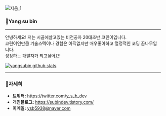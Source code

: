 
![지움_1](https://user-images.githubusercontent.com/51535640/87687087-46946500-c7c0-11ea-8c14-a7d0402c5c4c.gif)

### &#128306;Yang su bin
***
안녕하세요! 저는 시골에살고있는 비전공자 20대초반 코린이입니다.  
코린이인만큼 기술스텍이나 경험은 아직없지만 매우좋아하고 열정적인 코딩 꿈나무입니다.  
성장하는 개발자가 되고싶어요! 


[![yangsubin github stats](https://github-readme-stats.vercel.app/api?username=yangsubindev)](https://github.com/anuraghazra/github-readme-stats)
***
### &#128587;자세히
* **트위터:** <https://twitter.com/y_s_b_dev>
* **개인블로그:** <https://subindev.tistory.com/>
* **이메일:** <ysb5938@naver.com>

